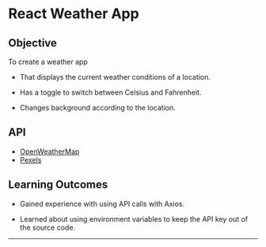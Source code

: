 # React Weather App

## Objective

To create a weather app

- That displays the current weather conditions of a location.

- Has a toggle to switch between Celsius and Fahrenheit.

- Changes background according to the location.

## API

- [OpenWeatherMap](https://openweathermap.org/api)
- [Pexels](https://www.pexels.com/api/?locale=en-US)

## Learning Outcomes

- Gained experience with using API calls with Axios.

- Learned about using environment variables to keep the API key out of the source code.

---

